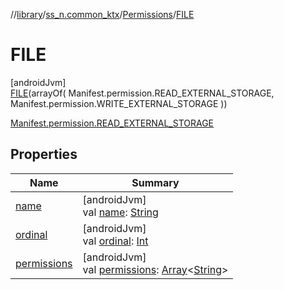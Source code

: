 //[library](../../../../index.md)/[ss_n.common_ktx](../../index.md)/[Permissions](../index.md)/[FILE](index.md)

# FILE

[androidJvm]\
[FILE](index.md)(arrayOf(
            Manifest.permission.READ_EXTERNAL_STORAGE,
            Manifest.permission.WRITE_EXTERNAL_STORAGE
        ))

[Manifest.permission.READ_EXTERNAL_STORAGE](https://developer.android.com/reference/kotlin/android/Manifest.permission.html#write_external_storage)

## Properties

| Name | Summary |
|---|---|
| [name](../../-text-to-speech-manager/-error/-n-o-n-e/index.md#-372974862%2FProperties%2F-435046686) | [androidJvm]<br>val [name](../../-text-to-speech-manager/-error/-n-o-n-e/index.md#-372974862%2FProperties%2F-435046686): [String](https://kotlinlang.org/api/latest/jvm/stdlib/kotlin/-string/index.html) |
| [ordinal](../../-text-to-speech-manager/-error/-n-o-n-e/index.md#-739389684%2FProperties%2F-435046686) | [androidJvm]<br>val [ordinal](../../-text-to-speech-manager/-error/-n-o-n-e/index.md#-739389684%2FProperties%2F-435046686): [Int](https://kotlinlang.org/api/latest/jvm/stdlib/kotlin/-int/index.html) |
| [permissions](../permissions.md) | [androidJvm]<br>val [permissions](../permissions.md): [Array](https://kotlinlang.org/api/latest/jvm/stdlib/kotlin/-array/index.html)&lt;[String](https://kotlinlang.org/api/latest/jvm/stdlib/kotlin/-string/index.html)&gt; |
